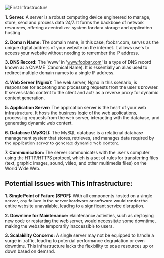 ![First Infrastructure](https://i.imgur.com/FURoOD9.png)

**1. Server:**
A server is a robust computing device engineered to manage, store, send and process data 24/7.
It forms the backbone of network resources, offering a centralized system for data storage and application hosting.

**2. Domain Name:**
The domain name, in this case, foobar.com, serves as the unique digital address of your website on the internet.
It allows users to access your website without needing to remember the IP address.

**3. DNS Record:**
The 'www' in 'www.foobar.com' is a type of DNS record known as a CNAME (Canonical Name).
It is essentially an alias used to redirect multiple domain names to a single IP address.

**4. Web Server (Nginx):**
The web server, Nginx in this scenario, is responsible for accepting and processing requests from the
user's browser. It serves static content to the client and acts as a reverse proxy for dynamic content generation.

**5. Application Server:**
The application server is the heart of your web infrastructure. It hosts the business logic of the web applications,
processing requests from the web server, interacting with the database, and generating dynamic web content.

**6. Database (MySQL):**
The MySQL database is a relational database management system that stores, retrieves,
and manages data required by the application server to generate dynamic web content.

**7. Communication:**
The server communicates with the user's computer using the HTTP/HTTPS protocol, which is a set of rules for
transferring files (text, graphic images, sound, video, and other multimedia files) on the World Wide Web.

## Potential Issues with This Infrastructure:

**1. Single Point of Failure (SPOF):**
With all components hosted on a single server, any failure in the server hardware or software
would render the entire website unavailable, leading to a significant service disruption.

**2. Downtime for Maintenance:**
Maintenance activities, such as deploying new code or restarting the web server,
would necessitate some downtime, making the website temporarily inaccessible to users.

**3. Scalability Concerns:**
A single server may not be equipped to handle a surge in traffic, leading to potential performance
degradation or even downtime.
This infrastructure lacks the flexibility to scale resources up or down based on demand.
